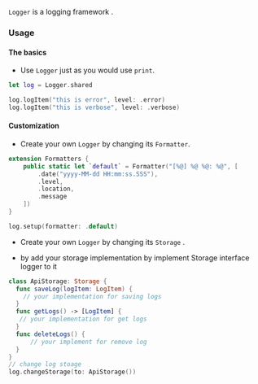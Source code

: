 
`Logger` is a logging framework .

### Usage

#### The basics

- Use `Logger` just as you would use `print`.

```swift
let log = Logger.shared

log.logItem("this is error", level: .error)
log.logItem("this is verbose", level: .verbose)
```
#### Customization

- Create your own `Logger` by changing its `Formatter`.
```swift
extension Formatters {
    public static let `default` = Formatter("[%@] %@ %@: %@", [
        .date("yyyy-MM-dd HH:mm:ss.SSS"),
        .level,
        .location,
        .message
    ]) 
}
```
```swift
log.setup(formatter: .default)
```
- Create your own `Logger` by changing its `Storage` .
 * by add your storage implementation by implement Storage interface logger to it 
```swift
class ApiStorage: Storage {
  func saveLog(logItem: LogItem) {
    // your implementation for saving logs 
  }
  func getLogs() -> [LogItem] {
   // your implementation for get logs 
  }
  func deleteLogs() {
      // your implement for remove log 
  }
}
// change log stoage 
log.changeStorage(to: ApiStorage())

```
